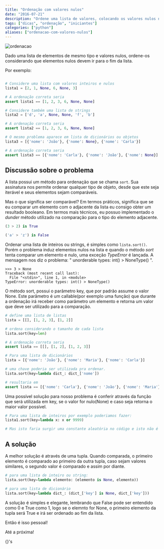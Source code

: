 ```yaml
---
title: "Ordenação com valores nulos"
date: "2016-07-21"
description: "Ordene uma lista de valores, colocando os valores nulos no fim."
tags: ["dicas", "ordenação", "iniciantes"]
categories: ["python"]
aliases: ["ordenacao-com-valores-nulos"]
---
```


![ordenacao]({static}/images/sort.jpg "Ordenação")


Dado uma lista de elementos de mesmo tipo e valores nulos, ordene-os considerando que elementos nulos devem ir para o fim da lista.

Por exemplo:
```python

# Considere uma lista com valores inteiros e nulos
lista1 = [2, 1, None, 6, None, 3]

# A ordenação correta seria
assert lista1 == [1, 2, 3, 6, None, None]

# Considere também uma lista de strings
lista2 = ['d', 'a', None, None, 'f', 'b']

# A ordenação correta seria
assert lista2 == [1, 2, 3, 6, None, None]

# O mesmo problema aparece em lista de dicionários ou objetos
lista3 = [{'nome': 'João'}, {'nome': None}, {'nome': 'Carla'}]

# A ordenação correta seria
assert lista3 == [{'nome': 'Carla'}, {'nome': 'João'}, {'nome': None}]
```

## Discussão sobre o problema

A lista possui um método para ordenação que se chama `sort`. Sua assinatura nos permite ordenar qualquer tipo de objeto, desde que este seja iterável e seus elementos sejam comparáveis.

Mas o que significa ser comparável? Em termos práticos, significa que se eu comparar um elemento com o adjacente da lista eu consigo obter um resultado booleano. Em termos mais técnicos, eu possuo implementado o _dunder_ método utilizado na comparação para o tipo do elemento adjacente.

```python
(3 > 2) is True

('a' > 'z') is False
```

Ordenar uma lista de inteiros ou strings, é simples como `lista.sort()`. Porém o problema induz elementos nulos na lista e 	quando o método _sort_ tenta comparar um elemento e nulo, uma exceção _TypeError_ é lançada. A mensagem nos diz o problema: " unorderable types: int() > NoneType() ".

```
>>> 3 > None
Traceback (most recent call last):
  File "<stdin>", line 1, in <module>
TypeError: unorderable types: int() > NoneType()
```

O método sort, possui o parâmetro  key, que por padrão assume o valor None. Este parâmetro é um callable(por exemplo uma função) que durante a ordenação irá receber como parâmetro um elemento e retorna um valor que deve ser utilizado para a comparação.

```python
# define uma lista de listas
lista = [[], [1, 2, 3], [1, 2]]

# ordena considerando o tamanho de cada lista
lista.sort(key=len)

# A ordenação correta seria
assert lista == [[], [1, 2], [1, 2, 3]]

# Para uma lista de dicionários
lista = [{'nome': 'João'}, {'nome': 'Maria'}, {'nome': 'Carla'}]

# uma chave poderia ser utilizada pra ordenar.
lista.sort(key=lambda dict_: dict_['nome'])

# resultaria em
assert lista == [{'nome': 'Carla'}, {'nome': 'João'}, {'nome': 'Maria'}]
```

Uma possível solução para nosso problema é conferir através da função que será utilizada em key, se o valor for nulo(None) e caso seja retorna o maior valor possível.

```python
# Para uma lista de inteiros por exemplo poderiamos fazer:
lista1.sort(key=lambda x: x or 9999)

# Mas isto faria surgir uma constante aleatória no código e isto não é legal.
```

## A solução

A melhor solução é através de uma tupla. Quando comparada, o primeiro elemento é comparado ao primeiro da outra tupla, caso sejam valores similares, o segundo valor é comparado e assim por diante.

```python
# para uma lista de inteiro ou string:
lista.sort(key=lambda elemento: (elemento is None, elemento))

# para uma lista de dicionário
lista.sort(key=lambda dict_: (dict_['key'] is None, dict_['key']))
```

A solução é simples e elegante, lembrando que False pode ser entendido como 0 e True como 1, logo se o elemnto for None, o primeiro elemento da tupla será True e irá ser ordenado ao fim da lista.

Então é isso pessoal!

Até a próxima!

{}'s

